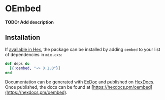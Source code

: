 # OEmbed

**TODO: Add description**

## Installation

If [available in Hex](https://hex.pm/docs/publish), the package can be installed
by adding `oembed` to your list of dependencies in `mix.exs`:

```elixir
def deps do
  [{:oembed, "~> 0.1.0"}]
end
```

Documentation can be generated with [ExDoc](https://github.com/elixir-lang/ex_doc)
and published on [HexDocs](https://hexdocs.pm). Once published, the docs can
be found at [https://hexdocs.pm/oembed](https://hexdocs.pm/oembed).

